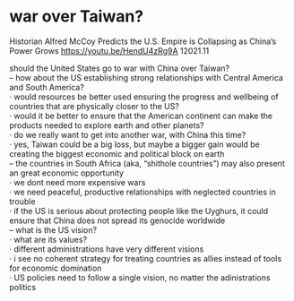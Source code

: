 # war over Taiwan?

Historian Alfred McCoy Predicts the U.S. Empire is Collapsing as China’s Power Grows
https://youtu.be/HendU4zRg9A 
12021.11

should the United States go to war with China over Taiwan?  
– how about the US establishing strong relationships with Central America and South America?  
· would resources be better used ensuring the progress and wellbeing of countries that are physically closer to the US?  
· would it be better to ensure that the American continent can make the products needed to explore earth and other planets?  
· do we really want to get into another war, with China this time?  
· yes, Taiwan could be a big loss, but maybe a bigger gain would be creating the biggest economic and political block on earth  
– the countries in South Africa (aka, “shithole countries”) may also present an great economic opportunity  
· we dont need more expensive wars  
· we need peaceful, productive relationships with neglected countries in trouble  
· if the US is serious about protecting people like the Uyghurs, it could ensure that China does not spread its genocide worldwide  
– what is the US vision?  
· what are its values?  
· different administrations have very different visions  
· i see no coherent strategy for treating countries as allies instead of tools for economic domination  
· US policies need to follow a single vision, no matter the adinistrations politics    